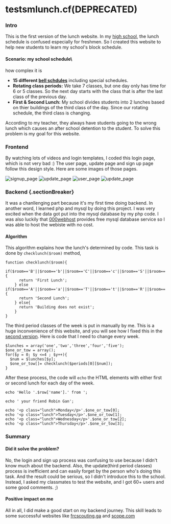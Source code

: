 # testsmlunch.cf(DEPRECATED)
### Intro

This is the first version of the lunch website. In my [high
school](https://www.smhs.org/), the lunch schedule is confused
especially for freshmen. So I created this website to help new students
to learn my school's block schedule.

#### Scenario: my school schedule\
how complex it is

-   **15 different [bell
    schdules](https://smhsorg.finalsite.com/uploaded/2019-2020_Calendar/2019-2020_SMCHS_Bell_Schedule.pdf?1560464424884)**
    including special schedules.
-   **Rotating class periods:** We take 7 classes, but one day only has
    time for 6 or 5 classes. So the next day starts with the class that
    is after the last class of the previous day.
-   **First & Second Lunch:** My school divides students into 2 lunches
    based on thier buildings of the third class of the day. Since our
    rotating schedule, the third class is changing.

According to my teacher, they always have students going to the wrong
lunch which causes an after school detention to the student. To solve
this problem is my goal for this website.

### Frontend

By watching lots of videos and login templates, I coded this login page,
which is not very bad :) The user page, update page and sign up page
follow this design style. Here are some images of those pages.

![signup\_page](https://robingan.org/images/project/testsmlunch.cf/signup_page.png)
![update\_page](https://robingan.org/images/project/testsmlunch.cf/update_page.png)
![user\_page](https://robingan.org/images/project/testsmlunch.cf/user_page.png)
![update\_page](https://robingan.org/images/project/testsmlunch.cf/update_page.png)

### Backend {.sectionBreaker}

It was a chanllenging part because it's my first time doing backend. In
another word, I learned php and mysql by doing this project. I was very
excited when the data got put into the mysql database by my php code. I
was also luckily that [000webhost](https://www.000webhost.com/) provides
free mysql database service so I was able to host the webiste with no
cost.

#### Algorithm

This algorithm explains how the lunch's determined by code. This task is
done by `checklunch($room)` method,

    function checklunch($room){
        if($room=='B'||$room=='b'||$room=='C'||$room=='c'||$room=='S'||$room=='s'){
          return 'First Lunch';
        } else if($room=='A'||$room=='a'||$room=='T'||$room=='t'||$room=='R'||$room=='r'||$room=='G'||$room=='g'){
          return 'Second Lunch';
        } else{
          return 'Building does not exist';
        }
    }

                

The third period classes of the week is put in manually by me. This is a
huge inconvenience of this website, and you will see how I fixed this in
the [second version](/project/#smlunch.com). Here is code that I need to
change every week.

    $lunches = array('one','two','three','four','five');
    $one_or_tow = array();
    for($y = 0; $y <=4 ; $y++){
      $num = $lunches[$y];
      $one_or_tow[]= checklunch($periods[0][$num]);
    }

                

After these process, the code will `echo` the HTML elements with either
first or second lunch for each day of the week.

    echo 'Hello '.$row['name'].' from ';

    echo ' your friend Robin Gan';

    echo '<p class="lunch">Monday</p>'.$one_or_tow[0];
    echo '<p class="lunch">Tuesday</p>'.$one_or_tow[1];
    echo '<p class="lunch">Wednesday</p>'.$one_or_tow[2];
    echo '<p class="lunch">Thursday</p>'.$one_or_tow[3];

                

### Summary

#### Did it solve the problem?

No, the login and sign up process was confusing to use because I didn't
know much about the backend. Also, the update(third period classes)
process is inefficient and can easily forget by the person who's doing
this task. And the result could be serious, so I didn't introduce this
to the school. Instead, I asked my classmates to test the website, and I
got 60+ users and some good comments. ;)

#### Positive impact on me

All in all, I did make a good start on my backend journey. This skill
leads to some successful websites like
[frcscouting.ga](/project/#frcscouting.ga) and
[scope.com](/project/#scope.com)
